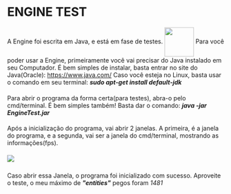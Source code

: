 # ENGINE TEST

A Engine foi escrita em Java, e está em fase de testes. <img src="https://logospng.org/download/java/logo-java-256.png" width="68px" align="center">
Para você poder usar a Engine, primeiramente você vai precisar do Java instalado em seu Computador.
É bem simples de instalar, basta entrar no site do Java(Oracle): https://www.java.com/
Caso você esteja no Linux, basta usar o comando em seu terminal: ***sudo apt-get install default-jdk***
####
Para abrir o programa da forma certa(para testes), abra-o pelo cmd/terminal.
É bem simples também! Basta dar o comando: ***java -jar EngineTest.jar***
####
Após a inicialização do programa, vai abrir 2 janelas. A primeira, é a janela do programa, e a segunda, vai ser a janela do cmd/terminal, mostrando as informações(fps).
####
<img src="https://cdn.discordapp.com/attachments/837039667265142838/839162135677239357/unknown.png">

#####
Caso abrir essa Janela, o programa foi inicializado com sucesso.
Aproveite o teste, o meu máximo de ***"entities"*** pegos foram _1481_



